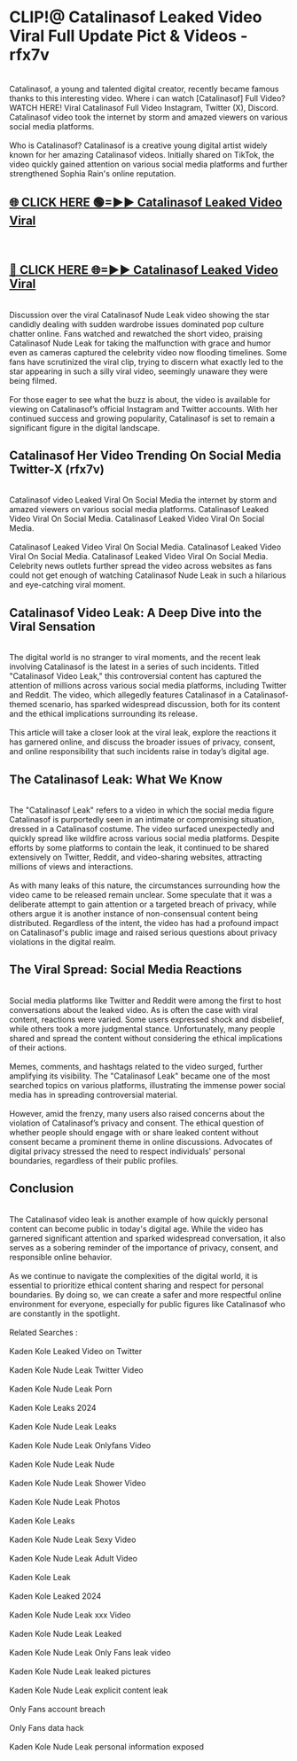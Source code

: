 # CLIP!@ Catalinasof Leaked Video Viral Full Update Pict & Videos - rfx7v
<br>
Catalinasof, a young and talented digital creator, recently became famous thanks to this interesting video. Where i can watch [Catalinasof] Full Video? WATCH HERE! Viral Catalinasof Full Video Instagram, Twitter (X), Discord. Catalinasof video took the internet by storm and amazed viewers on various social media platforms.
<br><br>
Who is Catalinasof? Catalinasof is a creative young digital artist widely known for her amazing Catalinasof videos. Initially shared on TikTok, the video quickly gained attention on various social media platforms and further strengthened Sophia Rain's online reputation.
<br>
<h2><a href="https://bestclip.site?title=Catalinasof">🌐 CLICK HERE 🟢=►► Catalinasof Leaked Video Viral</a></h2>
<br>
<h2><a href="https://bestclip.site?title=Catalinasof">🔴 CLICK HERE 🌐=►► Catalinasof Leaked Video Viral</a></h2>
<br>
Discussion over the viral Catalinasof Nude Leak video showing the star candidly dealing with sudden wardrobe issues dominated pop culture chatter online. Fans watched and rewatched the short video, praising Catalinasof Nude Leak for taking the malfunction with grace and humor even as cameras captured the celebrity video now flooding timelines. Some fans have scrutinized the viral clip, trying to discern what exactly led to the star appearing in such a silly viral video, seemingly unaware they were being filmed.
<br><br>
For those eager to see what the buzz is about, the video is available for viewing on Catalinasof’s official Instagram and Twitter accounts. With her continued success and growing popularity, Catalinasof is set to remain a significant figure in the digital landscape.
<br>
<h2>Catalinasof Her Video Trending On Social Media Twitter-X (rfx7v)</h2>
<br>
Catalinasof video Leaked Viral On Social Media the internet by storm and amazed viewers on various social media platforms. Catalinasof Leaked Video Viral On Social Media. Catalinasof Leaked Video Viral On Social Media.
<br><br>
Catalinasof Leaked Video Viral On Social Media. Catalinasof Leaked Video Viral On Social Media. Catalinasof Leaked Video Viral On Social Media. Celebrity news outlets further spread the video across websites as fans could not get enough of watching Catalinasof Nude Leak in such a hilarious and eye-catching viral moment.
<br>
<h2>Catalinasof Video Leak: A Deep Dive into the Viral Sensation</h2>
<br>
The digital world is no stranger to viral moments, and the recent leak involving Catalinasof is the latest in a series of such incidents. Titled "Catalinasof Video Leak," this controversial content has captured the attention of millions across various social media platforms, including Twitter and Reddit. The video, which allegedly features Catalinasof in a Catalinasof-themed scenario, has sparked widespread discussion, both for its content and the ethical implications surrounding its release.
<br><br>
This article will take a closer look at the viral leak, explore the reactions it has garnered online, and discuss the broader issues of privacy, consent, and online responsibility that such incidents raise in today’s digital age.
<br>
<h2>The Catalinasof Leak: What We Know</h2>
<br>
The "Catalinasof Leak" refers to a video in which the social media figure Catalinasof is purportedly seen in an intimate or compromising situation, dressed in a Catalinasof costume. The video surfaced unexpectedly and quickly spread like wildfire across various social media platforms. Despite efforts by some platforms to contain the leak, it continued to be shared extensively on Twitter, Reddit, and video-sharing websites, attracting millions of views and interactions.
<br><br>
As with many leaks of this nature, the circumstances surrounding how the video came to be released remain unclear. Some speculate that it was a deliberate attempt to gain attention or a targeted breach of privacy, while others argue it is another instance of non-consensual content being distributed. Regardless of the intent, the video has had a profound impact on Catalinasof's public image and raised serious questions about privacy violations in the digital realm.
<br>
<h2>The Viral Spread: Social Media Reactions</h2>
<br>
Social media platforms like Twitter and Reddit were among the first to host conversations about the leaked video. As is often the case with viral content, reactions were varied. Some users expressed shock and disbelief, while others took a more judgmental stance. Unfortunately, many people shared and spread the content without considering the ethical implications of their actions.
<br><br>
Memes, comments, and hashtags related to the video surged, further amplifying its visibility. The "Catalinasof Leak" became one of the most searched topics on various platforms, illustrating the immense power social media has in spreading controversial material.
<br><br>
However, amid the frenzy, many users also raised concerns about the violation of Catalinasof’s privacy and consent. The ethical question of whether people should engage with or share leaked content without consent became a prominent theme in online discussions. Advocates of digital privacy stressed the need to respect individuals' personal boundaries, regardless of their public profiles.
<br>
<h2>Conclusion</h2>
<br>
The Catalinasof video leak is another example of how quickly personal content can become public in today's digital age. While the video has garnered significant attention and sparked widespread conversation, it also serves as a sobering reminder of the importance of privacy, consent, and responsible online behavior.
<br><br>
As we continue to navigate the complexities of the digital world, it is essential to prioritize ethical content sharing and respect for personal boundaries. By doing so, we can create a safer and more respectful online environment for everyone, especially for public figures like Catalinasof who are constantly in the spotlight.
<br><br>
Related Searches :
<br><br>
Kaden Kole Leaked Video on Twitter
<br><br>
Kaden Kole Nude Leak Twitter Video
<br><br>
Kaden Kole Nude Leak Porn
<br><br>
Kaden Kole Leaks 2024
<br><br>
Kaden Kole Nude Leak Leaks
<br><br>
Kaden Kole Nude Leak Onlyfans Video
<br><br>
Kaden Kole Nude Leak Nude
<br><br>
Kaden Kole Nude Leak Shower Video
<br><br>
Kaden Kole Nude Leak Photos
<br><br>
Kaden Kole Leaks
<br><br>
Kaden Kole Nude Leak Sexy Video
<br><br>
Kaden Kole Nude Leak Adult Video
<br><br>
Kaden Kole Leak
<br><br>
Kaden Kole Leaked 2024
<br><br>
Kaden Kole Nude Leak xxx Video
<br><br>
Kaden Kole Nude Leak Leaked
<br><br>
Kaden Kole Nude Leak Only Fans leak video
<br><br>
Kaden Kole Nude Leak leaked pictures
<br><br>
Kaden Kole Nude Leak explicit content leak
<br><br>
Only Fans account breach
<br><br>
Only Fans data hack
<br><br>
Kaden Kole Nude Leak personal information exposed